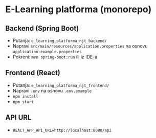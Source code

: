 # E-Learning platforma (monorepo)

## Backend (Spring Boot)
- Putanja: `e_learning_platforma_njt_backend/`
- Napravi `src/main/resources/application.properties` na osnovu `application-example.properties`
- Pokreni: `mvn spring-boot:run` ili iz IDE-a

## Frontend (React)
- Putanja: `e_learning_platforma_njt_frontend/`
- Napravi `.env` na osnovu `.env.example`
- `npm install`
- `npm start`

## API URL
- `REACT_APP_API_URL=http://localhost:8080/api`
